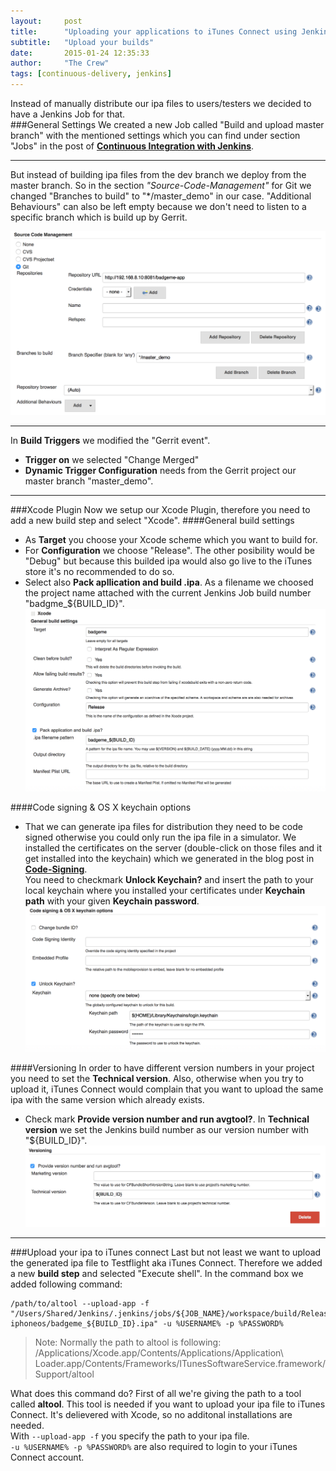 ```yaml
---
layout:     post
title:      "Uploading your applications to iTunes Connect using Jenkins"
subtitle:   "Upload your builds"
date:       2015-01-24 12:35:33
author:     "The Crew"
tags: [continuous-delivery, jenkins]
---
```


Instead of manually distribute our ipa files to users/testers we decided to have a Jenkins Job for that.<br>
###General Settings
We created a new Job called "Build and upload master branch" with the mentioned settings which you can find under section "Jobs" in the post of [**Continuous Integration with Jenkins**](http://ciforios.github.io/2015/04/21/Jenkins/).<br>
***
But instead of building ipa files from the dev branch we deploy from the master branch. So in the section *"Source-Code-Management"* for Git we changed "Branches to build" to "*/master_demo" in our case. "Additional Behaviours" can also be left empty because we don't need to listen to a specific branch which is build up by Gerrit.<br>

![image](/img/jenkins/jobITunesConnectSCM.png)
***
In **Build Triggers** we modified the "Gerrit event".

* **Trigger on** we selected "Change Merged"
* **Dynamic Trigger Configuration** needs from the Gerrit project our master branch "master_demo".

***
###Xcode Plugin
Now we setup our Xcode Plugin, therefore you need to add a new build step and select "Xcode". 
####General build settings
* As **Target** you choose your Xcode scheme which you want to build for.
* For **Configuration** we choose "Release". The other posibility would be "Debug" but because this builded ipa would also go live to the iTunes store it's no recommended to do so. 
* Select also **Pack apllication and build .ipa**. As a filename we choosed the project name attached with the current Jenkins Job build number "badgme_${BUILD_ID}".
![image](/img/jenkins/pluginXcodeBuildSettings.png)

####Code signing & OS X keychain options
* That we can generate ipa files for distribution they need to be code signed otherwise you could only run the ipa file in a simulator. We installed the certificates on the server (double-click on those files and it get installed into the keychain) which we generated in the blog post in [**Code-Signing**](http://ciforios.github.io/2015/05/08/Code-Signing/).<br>
You need to checkmark **Unlock Keychain?** and insert the path to your local keychain where you installed your certificates under **Keychain path** with your given **Keychain password**.<br>
![image](/img/jenkins/pluginXcodeCodeSigning.png)

####Versioning
In order to have different version numbers in your project you need to set the **Technical version**. Also, otherwise when you try to upload it, iTunes Connect would complain that you want to upload the same ipa with the same version which already exists.<br>

* Check mark **Provide version number and run avgtool?**. In **Technical version** we set the Jenkins build number as our version number with "${BUILD_ID}".
![image](/img/jenkins/pluginXcodeVersioning.png)


***
###Upload your ipa to iTunes connect
Last but not least we want to upload the generated ipa file to Testflight aka iTunes Connect. Therefore we added a new **build step** and selected "Execute shell". In the command box we added following command:<br>
```
/path/to/altool --upload-app -f "/Users/Shared/Jenkins/.jenkins/jobs/${JOB_NAME}/workspace/build/Release-iphoneos/badgeme_${BUILD_ID}.ipa" -u %USERNAME% -p %PASSWORD%
```
> Note: Normally the path to altool is following: /Applications/Xcode.app/Contents/Applications/Application\ Loader.app/Contents/Frameworks/ITunesSoftwareService.framework/Support/altool

What does this command do? First of all we're giving the path to a tool called **altool**. This tool is needed if you want to upload your ipa file to iTunes Connect. It's delievered with Xcode, so no additonal installations are needed.<br>
With ```--upload-app -f``` you specify the path to your ipa file.<br>
```-u %USERNAME% -p %PASSWORD%``` are also required to login to your iTunes Connect account.

